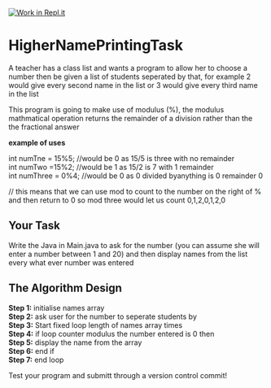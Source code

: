 [![Work in Repl.it](https://classroom.github.com/assets/work-in-replit-14baed9a392b3a25080506f3b7b6d57f295ec2978f6f33ec97e36a161684cbe9.svg)](https://classroom.github.com/online_ide?assignment_repo_id=3930550&assignment_repo_type=AssignmentRepo)
# HigherNamePrintingTask

A teacher has a class list and wants a program to allow her to choose a number then be given a list of students seperated by that, for example 2 would give every second name in the list or 3 would give every third name in the list

This program is going to make use of modulus (%), the modulus mathmatical operation returns the remainder of a division rather than the the fractional answer

**example of uses**

int numTne = 15%5; //would be 0 as 15/5 is three with no remainder\
int numTwo =15%2; //would be 1 as 15/2 is 7 with 1 remainder\
int numThree = 0%4; //would be 0 as 0 divided byanything is 0 remainder 0

// this means that we can use mod to count to the number on the right of % and then return to 0 so mod three would let us count 0,1,2,0,1,2,0


## Your Task

Write the Java in Main.java to ask for the number (you can assume she will enter a number between 1 and 20) and then display names from the list every what ever number was entered

## The Algorithm Design

**Step 1:** initialise names array\
**Step 2:**	ask user for the number to seperate students by\
**Step 3:**	Start fixed loop length of names array times\
**Step 4:**	  if loop counter modulus the number entered is 0 then\
**Step 5:**	    display the name from the array\
**Step 6:**	  end if\
**Step 7:** end loop

Test your program and submitt through a version control commit!


